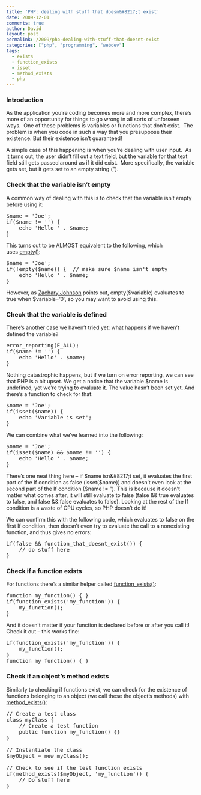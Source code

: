 ```yaml
---
title: 'PHP: dealing with stuff that doesn&#8217;t exist'
date: 2009-12-01
comments: true
author: David
layout: post
permalink: /2009/php-dealing-with-stuff-that-doesnt-exist
categories: ["php", "programming", "webdev"]
tags:
  - exists
  - function_exists
  - isset
  - method_exists
  - php
---
```

### Introduction

As the application you&#8217;re coding becomes more and more complex, there&#8217;s more of an opportunity for things to go wrong in all sorts of unforseen ways.  One of these problems is variables or functions that don&#8217;t exist.  The problem is when you code in such a way that you presuppose their existence. But their existence isn&#8217;t guaranteed!

A simple case of this happening is when you&#8217;re dealing with user input.  As it turns out, the user didn&#8217;t fill out a text field, but the variable for that text field still gets passed around as if it did exist.  More specifically, the variable gets set, but it gets set to an empty string (&#8221;).

### Check that the variable isn&#8217;t empty

A common way of dealing with this is to check that the variable isn&#8217;t empty before using it:

<pre name="code" class="PHP">$name = 'Joe';
if($name != '') {
	echo 'Hello ' . $name;
}</pre>

This turns out to be ALMOST equivalent to the following, which uses [empty()][1]:

<pre name="code" class="PHP">$name = 'Joe';
if(!empty($name)) {  // make sure $name isn't empty
    echo 'Hello ' . $name;
}
</pre>

However, as [Zachary Johnson][2] points out, empty($variable) evaluates to true when $variable=&#8217;0&#8242;, so you may want to avoid using this.

### Check that the variable is defined

There&#8217;s another case we haven&#8217;t tried yet: what happens if we haven&#8217;t defined the variable?

<pre name="code" class="PHP">error_reporting(E_ALL);
if($name != '') {
	echo 'Hello' . $name;
}</pre>

Nothing catastrophic happens, but if we turn on error reporting, we can see that PHP is a bit upset. We get a notice that the variable $name is undefined, yet we&#8217;re trying to evaluate it. The value hasn&#8217;t been set yet. And there&#8217;s a function to check for that:

<pre name="code" class="PHP">$name = 'Joe';
if(isset($name)) {
	echo 'Variable is set';
}</pre>

We can combine what we&#8217;ve learned into the following:

<pre name="code" class="PHP">$name = 'Joe';
if(isset($name) &#038;&#038; $name != '') {
	echo 'Hello ' . $name;
}</pre>

There&#8217;s one neat thing here &#8211; if $name isn&#8217;t set, it evaluates the first part of the If condition as false (isset($name)) and doesn&#8217;t even look at the second part of the If condition ($name != &#8221;). This is because it doesn&#8217;t matter what comes after, it will still evaluate to false (false &#038;&#038; true evaluates to false, and false &#038;&#038; false evaluates to false). Looking at the rest of the If condition is a waste of CPU cycles, so PHP doesn&#8217;t do it!

We can confirm this with the following code, which evaluates to false on the first If condition, then doesn&#8217;t even try to evaluate the call to a nonexisting function, and thus gives no errors:

<pre name="code" class="PHP">if(false &#038;&#038; function_that_doesnt_exist()) {
	// do stuff here
}</pre>

### Check if a function exists

For functions there&#8217;s a similar helper called [function_exists()][3]:

<pre name="code" class="PHP">function my_function() { }
if(function_exists('my_function')) {
	my_function();
}</pre>

And it doesn&#8217;t matter if your function is declared before or after you call it! Check it out &#8211; this works fine:

<pre name="code" class="PHP">if(function_exists('my_function')) {
	my_function();
}
function my_function() { }</pre>

### Check if an object&#8217;s method exists

Similarly to checking if functions exist, we can check for the existence of functions belonging to an object (we call these the object&#8217;s methods) with [method_exists()][4]:

<pre name="code" class="PHP">// Create a test class
class myClass {
	// Create a test function
	public function my_function() {}
}

// Instantiate the class
$myObject = new myClass();

// Check to see if the test function exists
if(method_exists($myObject, 'my_function')) {
	// Do stuff here
}</pre>

 [1]: http://www.php.net/manual/en/function.empty.php
 [2]: http://www.zachstronaut.com/posts/2009/02/09/careful-with-php-empty.html
 [3]: http://us3.php.net/manual/en/function.function-exists.php
 [4]: http://php.net/manual/en/function.method-exists.php